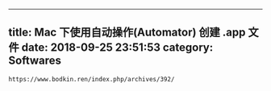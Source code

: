
---
title: Mac 下使用自动操作(Automator) 创建 .app 文件
date: 2018-09-25 23:51:53
category: Softwares
---

    
    https://www.bodkin.ren/index.php/archives/392/
